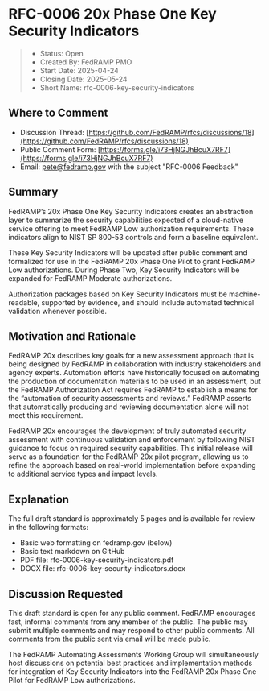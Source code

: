 # RFC-0006 20x Phase One Key Security Indicators

> - Status: Open
> - Created By: FedRAMP PMO
> - Start Date: 2025-04-24
> - Closing Date: 2025-05-24
> - Short Name: rfc-0006-key-security-indicators

## Where to Comment

- Discussion Thread:
  [https://github.com/FedRAMP/rfcs/discussions/18](https://github.com/FedRAMP/rfcs/discussions/18)
- Public Comment Form:
  [https://forms.gle/i73HjNGJhBcuX7RF7](https://forms.gle/i73HjNGJhBcuX7RF7)
- Email: pete@fedramp.gov with the subject "RFC-0006 Feedback"

## Summary

FedRAMP’s 20x Phase One Key Security Indicators creates an abstraction layer to
summarize the security capabilities expected of a cloud-native service offering
to meet FedRAMP Low authorization requirements. These indicators align to NIST
SP 800-53 controls and form a baseline equivalent.

These Key Security Indicators will be updated after public comment and
formalized for use in the FedRAMP 20x Phase One Pilot to grant FedRAMP Low
authorizations. During Phase Two, Key Security Indicators will be expanded for
FedRAMP Moderate authorizations.

Authorization packages based on Key Security Indicators must be
machine-readable, supported by evidence, and should include automated technical
validation whenever possible.

## Motivation and Rationale

FedRAMP 20x describes key goals for a new assessment approach that is being
designed by FedRAMP in collaboration with industry stakeholders and agency
experts. Automation efforts have historically focused on automating the
production of documentation materials to be used in an assessment, but the
FedRAMP Authorization Act requires FedRAMP to establish a means for the
“automation of security assessments and reviews.” FedRAMP asserts that
automatically producing and reviewing documentation alone will not meet this
requirement.

FedRAMP 20x encourages the development of truly automated security assessment
with continuous validation and enforcement by following NIST guidance to focus
on required security capabilities. This initial release will serve as a
foundation for the FedRAMP 20x pilot program, allowing us to refine the approach
based on real-world implementation before expanding to additional service types
and impact levels.

## Explanation

The full draft standard is approximately 5 pages and is available for review in
the following formats:

- Basic web formatting on fedramp.gov (below)
- Basic text markdown on GitHub
- PDF file: rfc-0006-key-security-indicators.pdf
- DOCX file: rfc-0006-key-security-indicators.docx

## Discussion Requested

This draft standard is open for any public comment. FedRAMP encourages fast,
informal comments from any member of the public. The public may submit multiple
comments and may respond to other public comments. All comments from the public
sent via email will be made public.

The FedRAMP Automating Assessments Working Group will simultaneously host
discussions on potential best practices and implementation methods for
integration of Key Security Indicators into the FedRAMP 20x Phase One Pilot for
FedRAMP Low authorizations.
